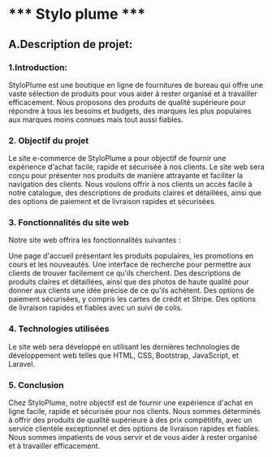#                                      *** Stylo plume ***


## A.Description de projet:

### 1.Introduction:
StyloPlume est une boutique en ligne de fournitures de bureau qui offre une vaste sélection de produits pour vous aider à rester organisé et à travailler efficacement. Nous proposons des produits de qualité supérieure pour répondre à tous les besoins et budgets, des marques les plus populaires aux marques moins connues mais tout aussi fiables.

### 2. Objectif du projet
Le site e-commerce de StyloPlume a pour objectif de fournir une expérience d'achat facile, rapide et sécurisée à nos clients. Le site web sera conçu pour présenter nos produits de manière attrayante et faciliter la navigation des clients. Nous voulons offrir à nos clients un accès facile à notre catalogue, des descriptions de produits claires et détaillées, ainsi que des options de paiement et de livraison rapides et sécurisées.

### 3. Fonctionnalités du site web
Notre site web offrira les fonctionnalités suivantes :

Une page d'accueil présentant les produits populaires, les promotions en cours et les nouveautés. Une interface de recherche pour permettre aux clients de trouver facilement ce qu'ils cherchent. Des descriptions de produits claires et détaillées, ainsi que des photos de haute qualité pour donner aux clients une idée précise de ce qu'ils achètent. Des options de paiement sécurisées, y compris les cartes de crédit et Stripe. Des options de livraison rapides et fiables avec un suivi de colis.

### 4. Technologies utilisées
Le site web sera développé en utilisant les dernières technologies de développement web telles que HTML, CSS, Bootstrap, JavaScript, et Laravel.

### 5. Conclusion
Chez StyloPlume, notre objectif est de fournir une expérience d'achat en ligne facile, rapide et sécurisée pour nos clients. Nous sommes déterminés à offrir des produits de qualité supérieure à des prix compétitifs, avec un service clientèle exceptionnel et des options de livraison rapides et fiables. Nous sommes impatients de vous servir et de vous aider à rester organisé et à travailler efficacement.